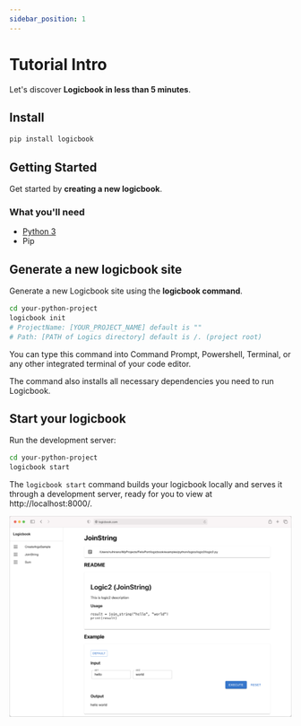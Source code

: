 ```yaml
---
sidebar_position: 1
---
```


# Tutorial Intro

Let's discover **Logicbook in less than 5 minutes**.

## Install
```bash
pip install logicbook
```

## Getting Started

Get started by **creating a new logicbook**.

### What you'll need

- [Python 3](https://www.python.org/downloads/) 
- Pip

## Generate a new logicbook site

Generate a new Logicbook site using the **logicbook command**.

```bash
cd your-python-project
logicbook init
# ProjectName: [YOUR_PROJECT_NAME] default is ""
# Path: [PATH of Logics directory] default is /. (project root)
```

You can type this command into Command Prompt, Powershell, Terminal, or any other integrated terminal of your code editor.

The command also installs all necessary dependencies you need to run Logicbook.

## Start your logicbook

Run the development server:

```bash
cd your-python-project
logicbook start
```

The `logicbook start` command builds your logicbook locally and serves it through a development server, ready for you to view at http://localhost:8000/.

![Docs Version Dropdown](/img/tutorial/example.png)